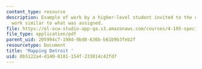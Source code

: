 ```yaml
---
content_type: resource
description: Example of work by a higher-level student invited to the class to show
  work similar to what was assigned.
file: https://ol-ocw-studio-app-qa.s3.amazonaws.com/courses/4-195-special-problems-in-architectural-design-spring-2005/0b5122a4d1408101154f233814c42fd7_1law.pdf
file_type: application/pdf
parent_uid: 205994c7-198d-9bd8-636b-b61b9b3feb2f
resourcetype: Document
title: 'Mapping Detroit '
uid: 0b5122a4-d140-8101-154f-233814c42fd7
---
```

